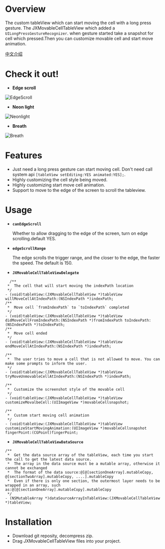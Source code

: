 # Overview

The custom tableView which can start moving the cell with a long press gesture.
The JXMovableCellTableView which added a `UILongPressGestureRecognizer`. when gesture started take a snapshot for cell which pressed.Then you can customize movable cell and start move animation.


[中文介绍](https://www.jianshu.com/p/ce382f9bc794)

# Check it out!

- **Edge scroll**

![EdgeScroll](https://github.com/pujiaxin33/JXMovableCellTableView/blob/master/JXMovableCellTableView/Gifs/EdgeScroll.gif)

- **Neon light**

![Neonlight](https://github.com/pujiaxin33/JXMovableCellTableView/blob/master/JXMovableCellTableView/Gifs/NeonLight.gif)

- **Breath**

![Breath](https://github.com/pujiaxin33/JXMovableCellTableView/blob/master/JXMovableCellTableView/Gifs/Breath.gif)


# Features
- Just need a long press gesture can start moving cell. Don't need call system api `[tableView setEditing:YES animated:YES];`.
- Highly customizing the cell style being moved.
- Highly customizing start move cell animation.
- Support to move to the edge of the screen to scroll the tableview.

# Usage
 
- **`canEdgeScroll`**

  Whether to allow dragging to the edge of the screen, turn on edge scrolling.default YES.

- **`edgeScrollRange`**

  The edge scrolls the trigger range, and the closer to the edge, the faster the speed. The default is 150.
  
- **`JXMovableCellTableViewDelegate`**
  
```
  /**
 *  The cell that will start moving the indexPath location
 */
- (void)tableView:(JXMovableCellTableView *)tableView willMoveCellAtIndexPath:(NSIndexPath *)indexPath;
/**
 *  Move cell `fromIndexPath` to `toIndexPath` completed
 */
- (void)tableView:(JXMovableCellTableView *)tableView didMoveCellFromIndexPath:(NSIndexPath *)fromIndexPath toIndexPath:(NSIndexPath *)toIndexPath;
/**
 *  Move cell ended
 */
- (void)tableView:(JXMovableCellTableView *)tableView endMoveCellAtIndexPath:(NSIndexPath *)indexPath;

/**
 *  The user tries to move a cell that is not allowed to move. You can make some prompts to inform the user.
 */
- (void)tableView:(JXMovableCellTableView *)tableView tryMoveUnmovableCellAtIndexPath:(NSIndexPath *)indexPath;

/**
 *  Customize the screenshot style of the movable cell
 */
- (void)tableView:(JXMovableCellTableView *)tableView customizeMovalbeCell:(UIImageView *)movableCellsnapshot;

/**
 *  Custom start moving cell animation
 */
- (void)tableView:(JXMovableCellTableView *)tableView customizeStartMovingAnimation:(UIImageView *)movableCellsnapshot fingerPoint:(CGPoint)fingerPoint;
```

- **`JXMovableCellTableViewDataSource`**

```
/**
 *  Get the data source array of the tableView, each time you start the call to get the latest data source.
 *  The array in the data source must be a mutable array, otherwise it cannot be exchanged
 *  The format of the data source:@[@[sectionOneArray].mutableCopy, @[sectionTwoArray].mutableCopy, ....].mutableCopy
 *  Even if there is only one section, the outermost layer needs to be wrapped in an array, such as:@[@[sectionOneArray].mutableCopy].mutableCopy
 */
- (NSMutableArray *)dataSourceArrayInTableView:(JXMovableCellTableView *)tableView;
```

# Installation
  - Download git reposity, decompress zip.
  - Drag JXMovableCellTableView files into your project.

